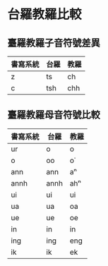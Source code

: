 # 台羅教羅比較

## 臺羅教羅子音符號差異

| 書寫系統 | 台羅 | 教羅 |
| --- | --- | --- |
| z | ts | ch |
| c | tsh | chh |

## 臺羅教羅母音符號比較

| 書寫系統 | 台羅 | 教羅 |
| --- | --- | --- |
| ur | o | o |
| o | oo | o͘ |
| ann | ann | aⁿ |
| annh | annh | ahⁿ |
| ui | ui | ui |
| ua | ua | oa |
| ue | ue | oe |
| in | in | in |
| ing | ing | eng |
| ik | ik | ek |
